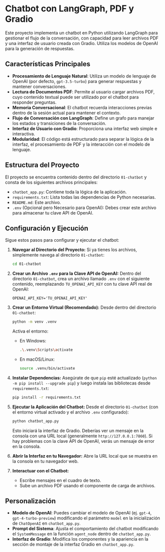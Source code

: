 # Chatbot con LangGraph, PDF y Gradio

Este proyecto implementa un chatbot en Python utilizando LangGraph para gestionar el flujo de la conversación, con capacidad para leer archivos PDF y una interfaz de usuario creada con Gradio. Utiliza los modelos de OpenAI para la generación de respuestas.

## Características Principales

- **Procesamiento de Lenguaje Natural**: Utiliza un modelo de lenguaje de OpenAI (por defecto, `gpt-3.5-turbo`) para generar respuestas y mantener conversaciones.
- **Lectura de Documentos PDF**: Permite al usuario cargar archivos PDF, cuyo contenido textual puede ser utilizado por el chatbot para responder preguntas.
- **Memoria Conversacional**: El chatbot recuerda interacciones previas dentro de la sesión actual para mantener el contexto.
- **Flujo de Conversación con LangGraph**: Define un grafo para manejar los estados y transiciones de la conversación.
- **Interfaz de Usuario con Gradio**: Proporciona una interfaz web simple e interactiva.
- **Modularidad**: El código está estructurado para separar la lógica de la interfaz, el procesamiento de PDF y la interacción con el modelo de lenguaje.

## Estructura del Proyecto

El proyecto se encuentra contenido dentro del directorio `01-chatbot` y consta de los siguientes archivos principales:

- `chatbot_app.py`: Contiene toda la lógica de la aplicación.
- `requirements.txt`: Lista todas las dependencias de Python necesarias.
- `README.md`: Este archivo.
- `.env` (Opcional pero Necesario para OpenAI): Debes crear este archivo para almacenar tu clave API de OpenAI.

## Configuración y Ejecución

Sigue estos pasos para configurar y ejecutar el chatbot:

1.  **Navegar al Directorio del Proyecto:**
    Si ya tienes los archivos, simplemente navega al directorio `01-chatbot`:
    ```bash
    cd 01-chatbot
    ```

2.  **Crear un Archivo `.env` para la Clave API de OpenAI:**
    Dentro del directorio `01-chatbot`, crea un archivo llamado `.env` con el siguiente contenido, reemplazando `TU_OPENAI_API_KEY` con tu clave API real de OpenAI:
    ```env
    OPENAI_API_KEY='TU_OPENAI_API_KEY'
    ```

3.  **Crear un Entorno Virtual (Recomendado):**
    Desde dentro del directorio `01-chatbot`:
    ```bash
    python -m venv .venv
    ```
    Activa el entorno:
    - En Windows:
      ```bash
      .\.venv\Scripts\activate
      ```
    - En macOS/Linux:
      ```bash
      source .venv/bin/activate
      ```

4.  **Instalar Dependencias:**
    Asegúrate de que `pip` esté actualizado (`python -m pip install --upgrade pip`) y luego instala las bibliotecas desde `requirements.txt`:
    ```bash
    pip install -r requirements.txt
    ```

5.  **Ejecutar la Aplicación del Chatbot:**
    Desde el directorio `01-chatbot` (con el entorno virtual activado y el archivo `.env` configurado):
    ```bash
    python chatbot_app.py
    ```
    Esto iniciará la interfaz de Gradio. Deberías ver un mensaje en la consola con una URL local (generalmente `http://127.0.0.1:7860`). Si hay problemas con la clave API de OpenAI, verás un mensaje de error en la consola.

6.  **Abrir la Interfaz en tu Navegador:**
    Abre la URL local que se muestra en la consola en tu navegador web.

7.  **Interactuar con el Chatbot:**
    - Escribe mensajes en el cuadro de texto.
    - Sube un archivo PDF usando el componente de carga de archivos.

## Personalización

- **Modelo de OpenAI**: Puedes cambiar el modelo de OpenAI (ej. `gpt-4`, `gpt-4-turbo-preview`) modificando el parámetro `model` en la inicialización de `ChatOpenAI` en `chatbot_app.py`.
- **Prompt del Sistema**: Ajusta el comportamiento del chatbot modificando el `SystemMessage` en la función `agent_node` dentro de `chatbot_app.py`.
- **Interfaz de Gradio**: Modifica los componentes y la apariencia en la sección de montaje de la interfaz Gradio en `chatbot_app.py`. 